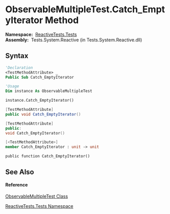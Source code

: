 # ObservableMultipleTest.Catch\_EmptyIterator Method

**Namespace:**  [ReactiveTests.Tests](ReactiveTests.Tests\ReactiveTests.Tests.md)  
**Assembly:**  Tests.System.Reactive (in Tests.System.Reactive.dll)

## Syntax

```vb
'Declaration
<TestMethodAttribute> _
Public Sub Catch_EmptyIterator
```

```vb
'Usage
Dim instance As ObservableMultipleTest

instance.Catch_EmptyIterator()
```

```csharp
[TestMethodAttribute]
public void Catch_EmptyIterator()
```

```c++
[TestMethodAttribute]
public:
void Catch_EmptyIterator()
```

```fsharp
[<TestMethodAttribute>]
member Catch_EmptyIterator : unit -> unit 
```

```jscript
public function Catch_EmptyIterator()
```

## See Also

#### Reference

[ObservableMultipleTest Class](ObservableMultipleTest\ObservableMultipleTest.md)

[ReactiveTests.Tests Namespace](ReactiveTests.Tests\ReactiveTests.Tests.md)




